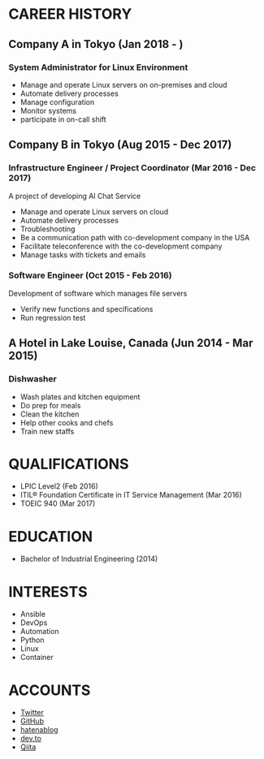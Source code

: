 # CAREER HISTORY

## Company A in Tokyo (Jan 2018 - )

### System Administrator for Linux Environment

- Manage and operate Linux servers on on-premises and cloud 
- Automate delivery processes 
- Manage configuration 
- Monitor systems 
- participate in on-call shift

## Company B in Tokyo (Aug 2015 - Dec 2017)

### Infrastructure Engineer / Project Coordinator (Mar 2016 - Dec 2017)
A project of developing AI Chat Service  

- Manage and operate Linux servers on cloud
- Automate delivery processes
- Troubleshooting
- Be a communication path with co-development company in the USA
- Facilitate teleconference with the co-development company
- Manage tasks with tickets and emails

### Software Engineer (Oct 2015 - Feb 2016)

Development of software which manages file servers 

- Verify new functions and specifications 
- Run regression test

## A Hotel in Lake Louise, Canada (Jun 2014 - Mar 2015)

### Dishwasher

- Wash plates and kitchen equipment
- Do prep for meals
- Clean the kitchen
- Help other cooks and chefs
- Train new staffs

# QUALIFICATIONS

- LPIC Level2 (Feb 2016)
- ITIL® Foundation Certificate in IT Service Management (Mar 2016)
- TOEIC 940 (Mar 2017)

# EDUCATION 

- Bachelor of Industrial Engineering (2014)

# INTERESTS

- Ansible
- DevOps
- Automation
- Python
- Linux
- Container

# ACCOUNTS

- [Twitter](https://twitter.com/koh_sh)
- [GitHub](https://github.com/koh-sh)
- [hatenablog](https://koh-sh.hatenablog.com)
- [dev.to](https://dev.to/koh_sh)
- [Qiita](https://qiita.com/koh-sh)
